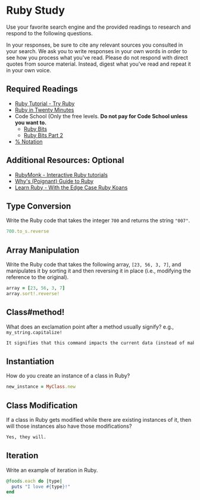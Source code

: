 # Ruby Study

Use your favorite search engine and the provided readings to research and
respond to the following questions.

In your responses, be sure to cite any relevant sources you consulted in your
search. We ask you to write responses in your own words in order to see how you
process what you've read. Please do not respond with direct quotes from source
material. Instead, digest what you've read and repeat it in your own voice.

## Required Readings

-   [Ruby Tutorial - Try Ruby](http://tryruby.org/)
-   [Ruby in Twenty Minutes](https://www.ruby-lang.org/en/documentation/quickstart/)
-   Code School (Only the free levels. **Do not pay for Code School unless you want to.**
    -   [Ruby Bits](https://www.codeschool.com/courses/ruby-bits)
    -   [Ruby Bits Part 2](https://www.codeschool.com/courses/ruby-bits-part-2)
-   [% Notation](https://en.wikibooks.org/wiki/Ruby_Programming/Syntax/Literals#The_.25_Notation)

## Additional Resources: Optional

-   [RubyMonk - Interactive Ruby tutorials](https://rubymonk.com/)
-   [Why's (Poignant) Guide to Ruby](http://poignant.guide/)
-   [Learn Ruby - With the Edge Case Ruby Koans](http://rubykoans.com/)

## Type Conversion

Write the Ruby code that takes the integer `700` and returns the string `"007"`.

```ruby
700.to_s.reverse
```

## Array Manipulation

Write the Ruby code that takes the following array, `[23, 56, 3, 7]`, and
manipulates it by sorting it and then reversing it in place (i.e., modifying the
reference to the original).

```ruby
array = [23, 56, 3, 7]
array.sort!.reverse!
```

## Class#method!

What does an exclamation point after a method usually signify?  e.g.,
`my_string.capitalize!`

```md
It signifies that this command impacts the current data (instead of making a copy).
```

## Instantiation
How do you create an instance of a class in Ruby?

```ruby
new_instance = MyClass.new
```

## Class Modification

If a class in Ruby gets modified while there are existing instances of it, then
will those instances also have those modifications?

```md
Yes, they will.
```

## Iteration

Write an example of iteration in Ruby.

```ruby
@foods.each do |type|
  puts "I love #{type}!"
end
```
